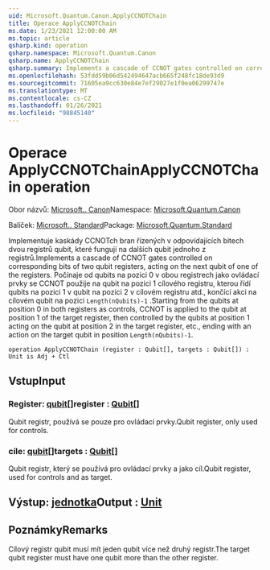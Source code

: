 ```yaml
---
uid: Microsoft.Quantum.Canon.ApplyCCNOTChain
title: Operace ApplyCCNOTChain
ms.date: 1/23/2021 12:00:00 AM
ms.topic: article
qsharp.kind: operation
qsharp.namespace: Microsoft.Quantum.Canon
qsharp.name: ApplyCCNOTChain
qsharp.summary: Implements a cascade of CCNOT gates controlled on corresponding bits of two qubit registers, acting on the next qubit of one of the registers. Starting from the qubits at position 0 in both registers as controls, CCNOT is applied to the qubit at position 1 of the target register, then controlled by the qubits at position 1 acting on the qubit at position 2 in the target register, etc., ending with an action on the target qubit in position `Length(nQubits)-1`.
ms.openlocfilehash: 53fdd59b06d542494647acb665f248fc18de93d9
ms.sourcegitcommit: 71605ea9cc630e84e7ef29027e1f0ea06299747e
ms.translationtype: MT
ms.contentlocale: cs-CZ
ms.lasthandoff: 01/26/2021
ms.locfileid: "98845140"
---
```

# <a name="applyccnotchain-operation"></a><span data-ttu-id="bf263-102">Operace ApplyCCNOTChain</span><span class="sxs-lookup"><span data-stu-id="bf263-102">ApplyCCNOTChain operation</span></span>

<span data-ttu-id="bf263-103">Obor názvů: [Microsoft.. Canon](xref:Microsoft.Quantum.Canon)</span><span class="sxs-lookup"><span data-stu-id="bf263-103">Namespace: [Microsoft.Quantum.Canon](xref:Microsoft.Quantum.Canon)</span></span>

<span data-ttu-id="bf263-104">Balíček: [Microsoft.. Standard](https://nuget.org/packages/Microsoft.Quantum.Standard)</span><span class="sxs-lookup"><span data-stu-id="bf263-104">Package: [Microsoft.Quantum.Standard](https://nuget.org/packages/Microsoft.Quantum.Standard)</span></span>


<span data-ttu-id="bf263-105">Implementuje kaskády CCNOTch bran řízených v odpovídajících bitech dvou registrů qubit, které fungují na dalších qubit jednoho z registrů.</span><span class="sxs-lookup"><span data-stu-id="bf263-105">Implements a cascade of CCNOT gates controlled on corresponding bits of two qubit registers, acting on the next qubit of one of the registers.</span></span>
<span data-ttu-id="bf263-106">Počínaje od qubits na pozici 0 v obou registrech jako ovládací prvky se CCNOT použije na qubit na pozici 1 cílového registru, kterou řídí qubits na pozici 1 v qubit na pozici 2 v cílovém registru atd., končící akci na cílovém qubit na pozici `Length(nQubits)-1` .</span><span class="sxs-lookup"><span data-stu-id="bf263-106">Starting from the qubits at position 0 in both registers as controls, CCNOT is applied to the qubit at position 1 of the target register, then controlled by the qubits at position 1 acting on the qubit at position 2 in the target register, etc., ending with an action on the target qubit in position `Length(nQubits)-1`.</span></span>

```qsharp
operation ApplyCCNOTChain (register : Qubit[], targets : Qubit[]) : Unit is Adj + Ctl
```


## <a name="input"></a><span data-ttu-id="bf263-107">Vstup</span><span class="sxs-lookup"><span data-stu-id="bf263-107">Input</span></span>

### <a name="register--qubit"></a><span data-ttu-id="bf263-108">Register: [qubit](xref:microsoft.quantum.lang-ref.qubit)[]</span><span class="sxs-lookup"><span data-stu-id="bf263-108">register : [Qubit](xref:microsoft.quantum.lang-ref.qubit)[]</span></span>

<span data-ttu-id="bf263-109">Qubit registr, používá se pouze pro ovládací prvky.</span><span class="sxs-lookup"><span data-stu-id="bf263-109">Qubit register, only used for controls.</span></span>


### <a name="targets--qubit"></a><span data-ttu-id="bf263-110">cíle: [qubit](xref:microsoft.quantum.lang-ref.qubit)[]</span><span class="sxs-lookup"><span data-stu-id="bf263-110">targets : [Qubit](xref:microsoft.quantum.lang-ref.qubit)[]</span></span>

<span data-ttu-id="bf263-111">Qubit registr, který se používá pro ovládací prvky a jako cíl.</span><span class="sxs-lookup"><span data-stu-id="bf263-111">Qubit register, used for controls and as target.</span></span>



## <a name="output--unit"></a><span data-ttu-id="bf263-112">Výstup: [jednotka](xref:microsoft.quantum.lang-ref.unit)</span><span class="sxs-lookup"><span data-stu-id="bf263-112">Output : [Unit](xref:microsoft.quantum.lang-ref.unit)</span></span>



## <a name="remarks"></a><span data-ttu-id="bf263-113">Poznámky</span><span class="sxs-lookup"><span data-stu-id="bf263-113">Remarks</span></span>

<span data-ttu-id="bf263-114">Cílový registr qubit musí mít jeden qubit více než druhý registr.</span><span class="sxs-lookup"><span data-stu-id="bf263-114">The target qubit register must have one qubit more than the other register.</span></span>